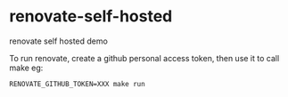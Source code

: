 # renovate-self-hosted
renovate self hosted demo

To run renovate, create a github personal access token, then use it to call make eg:

```
RENOVATE_GITHUB_TOKEN=XXX make run
```

